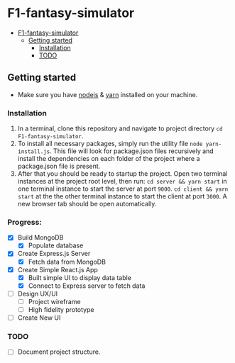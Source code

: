 # F1-fantasy-simulator


- [F1-fantasy-simulator](#F1-fantasy-simulator)
  - [Getting started](#getting-started)
    - [Installation](#installation)
    - [TODO](#todo)

## Getting started

- Make sure you have [nodejs](https://nodejs.org/en/) & [yarn](https://classic.yarnpkg.com/en/docs/install/#windows-stable) installed on your machine.
  
### Installation
1. In a terminal, clone this repository and navigate to project directory `cd F1-fantasy-simulator`. 
2. To install all necessary packages, simply run the utility file `node yarn-install.js`. This file will look for package.json files recursively and install the dependencies on each folder of the project where a package.json file is present.    
3. After that you should be ready to startup the project. Open two terminal instances at the project root level, then run:
  `cd server && yarn start` in one terminal instance to start the server at port `9000`.
  `cd client && yarn start` at the the other terminal instance to start the client at port `3000`. A new browser tab should be open automatically. 

### Progress:
- [x] Build MongoDB
  - [x] Populate database
- [x] Create Express.js Server
  - [x] Fetch data from MongoDB
- [x] Create Simple React.js App
  - [x] Built simple UI to display data table
  - [x] Connect to Express server to fetch data
- [ ] Design UX/UI
  - [ ] Project wireframe
  - [ ] High fidelity prototype
- [ ] Create New UI

### TODO
- [ ] Document project structure.  

  
 

<!-- A description
You need to make it very easy for someone who has 60 seconds to understand what the hell this is about and why that makes you a good programmer.

Make sure you answer at least the following questions:

What does it do? Write a short sentence and list the working functionalities.

What is it? Clearly, indicate what that code is supposed to produce. Is it a web, desktop, mobile app or a library?

What technologies are used? List all the important framework and libraries that contribute to this project. It's useful for a recruiter who is not necessarily familiar with every single framework on earth to know if this is Laravel and Vue or React and Expressjs.

What is the ambition of the project? Are you just test-driving a technology or is it something that is or will go live somewhere?

What is the stage of the project? Clearly, indicate where you are with it. Whether it is complete or a work in progress? If it's a work in progress indicate what is done and what is pending.

Are there some known issues or things that are not properly done? If yes list them because I'll be much more tolerant when/if I find shortcomings that have been highlighted than if I just discover them myself.

Tell me what to look at
If you're insisting on showcasing a large project there is a probably a lot of boilerplate or "plumbing" that is absolutely uninteresting so do not hesitate to indicate where are the juiciest bits.

If it's a fork in which you're contributing, make clear what you've been working on and if it's too hard to pinpoint then don't showcase that project.

How to run it
You should absolutely have a clear and precise explanation of how to run it (or how to use it if it is a library).

Running a demo version of your project must one-liner activity such as npm run, graddle serve, docker run .. or whatever is used by your framework.

There's very little reason in this day and age to have a long list of manual dependencies and pre-setup to run anything.

This is what you should strive for:

# serve with hot reload at localhost:8080
npm run dev

# build for production with minification
npm run build

# build for production and view the bundle analyzer report
npm run build --report

# regenerate Element component styles in theme/ from element-variables.css
npm run theme
A demo
If you can have a live accessible demo link it directly in the description. If you can not have a live demo use a screen recorder; and if that's too much to ask; have at least a few screenshots.

https://asciinema.org/ seems cool for console recording but I have not tried it.

Unit test
Welcome to 2018, if your project doesn't have unit tests you should hide it. It's a bad reference and it reflects poorly on you. No excuses.-->
